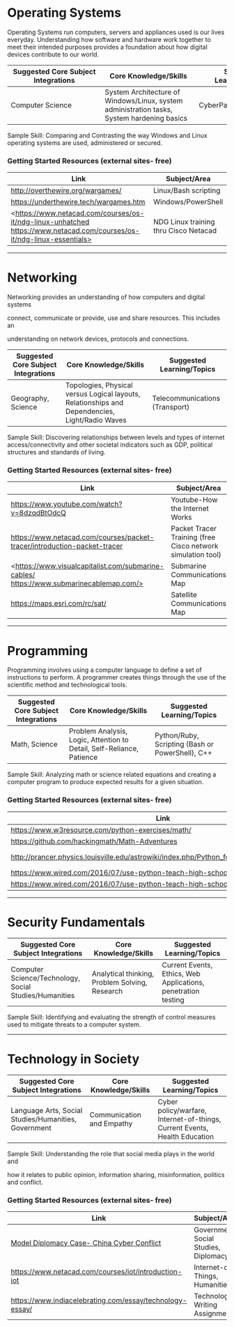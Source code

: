 Operating Systems
=================

Operating Systems run computers, servers and appliances used is our lives
everyday. Understanding how software and hardware work together to meet their
intended purposes provides a foundation about how digital devices contribute to
our world.

| <div style="width:200px">Suggested Core Subject Integrations</div> | <div style="width:200px">Core Knowledge/Skills</div>                                                                       | <div style="width:200px">Suggested Learning/Topics</div>  |
|-------------------------------------|--------------------------------------------------------------------------------------------|---------------------------|
| Computer Science                    | System Architecture of Windows/Linux, system administration tasks, System hardening basics | CyberPatriot              |

Sample Skill: Comparing and Contrasting the way Windows and Linux operating
systems are used, administered or secured.

### Getting Started Resources (external sites- free)

| Link                                                                                                                   | Subject/Area                          |
|------------------------------------------------------------------------------------------------------------------------|---------------------------------------|
| <http://overthewire.org/wargames/>                                                                                     | Linux/Bash scripting                  |
| <https://underthewire.tech/wargames.htm>                                                                               | Windows/PowerShell                    |
| <https://www.netacad.com/courses/os-it/ndg-linux-unhatched https://www.netacad.com/courses/os-it/ndg-linux-essentials> | NDG Linux training thru Cisco Netacad |

------

Networking
==========

Networking provides an understanding of how computers and digital systems

connect, communicate or provide, use and share resources. This includes an

understanding on network devices, protocols and connections.

| Suggested Core Subject Integrations | Core Knowledge/Skills                                                                          | Suggested Learning/Topics      |
|-------------------------------------|------------------------------------------------------------------------------------------------|--------------------------------|
| Geography, Science                  | Topologies, Physical versus Logical layouts, Relationships and Dependencies, Light/Radio Waves | Telecommunications (Transport) |

Sample Skill: Discovering relationships between levels and types of internet
access/connectivity and other societal indicators such as GDP, political
structures and standards of living.

### Getting Started Resources (external sites- free)

| Link                                                                                    | Subject/Area                                                |
|-----------------------------------------------------------------------------------------|-------------------------------------------------------------|
| <https://www.youtube.com/watch?v=8dzqdBtOdcQ>                                           | Youtube-How the Internet Works                              |
| <https://www.netacad.com/courses/packet-tracer/introduction-packet-tracer>              | Packet Tracer Training (free Cisco network simulation tool) |
| <https://www.visualcapitalist.com/submarine-cables/ https://www.submarinecablemap.com/> | Submarine Communications Map                                |
| <https://maps.esri.com/rc/sat/>                                                         | Satellite Communications Map                                |

------

Programming
===========

Programming involves using a computer language to define a set of instructions
to perform. A programmer creates things through the use of the scientific method
and technological tools.

| Suggested Core Subject Integrations | Core Knowledge/Skills                                                 | Suggested Learning/Topics                        |
|-------------------------------------|-----------------------------------------------------------------------|--------------------------------------------------|
| Math, Science                       | Problem Analysis, Logic, Attention to Detail, Self-Reliance, Patience | Python/Ruby, Scripting (Bash or PowerShell), C++ |

Sample Skill: Analyzing math or science related equations and creating a
computer program to produce expected results for a given situation.

### Getting Started Resources (external sites- free)

| Link                                                                                         | Subject/Area          |
|----------------------------------------------------------------------------------------------|-----------------------|
| <https://www.w3resource.com/python-exercises/math/>                                          | Math                  |
| <https://github.com/hackingmath/Math-Adventures>                                             | Math                  |
| <http://prancer.physics.louisville.edu/astrowiki/index.php/Python_for_Physics_and_Astronomy> | Physics and Astronomy |
| <https://www.wired.com/2016/07/use-python-teach-high-school-physics/>                        | Physics               |
| <https://www.wired.com/2016/07/use-python-teach-high-school-physics/>                        | Physics               |

------

Security Fundamentals
=====================

| Suggested Core Subject Integrations                    | Core Knowledge/Skills                          | Suggested Learning/Topics                                     |
|--------------------------------------------------------|------------------------------------------------|---------------------------------------------------------------|
| Computer Science/Technology, Social Studies/Humanities | Analytical thinking, Problem Solving, Research | Current Events, Ethics, Web Applications, penetration testing |

Sample Skill: Identifying and evaluating the strength of control measures used
to mitigate threats to a computer system.

------

Technology in Society
=====================

| Suggested Core Subject Integrations                  | Core Knowledge/Skills     | Suggested Learning/Topics                                                  |
|------------------------------------------------------|---------------------------|----------------------------------------------------------------------------|
| Language Arts, Social Studies/Humanities, Government | Communication and Empathy | Cyber policy/warfare, Internet-of-things, Current Events, Health Education |

Sample Skill: Understanding the role that social media plays in the world and

how it relates to public opinion, information sharing, misinformation, politics
and conflict.

### Getting Started Resources (external sites- free)

| Link                                                                                      | Subject/Area                          |
|-------------------------------------------------------------------------------------------|---------------------------------------|
| [Model Diplomacy Case- China Cyber Conflict](https://modeldiplomacy.cfr.org/#/cases/4480) | Government, Social Studies, Diplomacy |
| <https://www.netacad.com/courses/iot/introduction-iot>                                    | Internet-of-Things, Humanities        |
| <https://www.indiacelebrating.com/essay/technology-essay/>                                | Technology Writing Assignments        |
